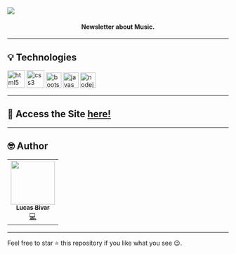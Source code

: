 <img align="center" src="https://i.imgur.com/HDPSA18.png">
<h4 align="center">Newsletter about Music.</h4>

<hr>

## 💡 Technologies
  <p align="left">
    <img src="https://devicons.github.io/devicon/devicon.git/icons/html5/html5-original-wordmark.svg" alt="html5" width="40" height="40"/>
    <img src="https://devicons.github.io/devicon/devicon.git/icons/css3/css3-original-wordmark.svg" alt="css3" width="40" height="40"/>
    <img src="https://devicons.github.io/devicon/devicon.git/icons/bootstrap/bootstrap-plain.svg" alt="bootstrap" width="35" height="35"/>
    <img src="https://devicons.github.io/devicon/devicon.git/icons/javascript/javascript-original.svg" alt="javascript" width="35" height="35"/>
    <img src="https://camo.githubusercontent.com/8b48537ee7aeb3622f1cf50ff63a52f299d9892bef8b926322633d478c502cad/68747470733a2f2f64657669636f6e2e6465762f64657669636f6e2e6769742f69636f6e732f6e6f64656a732f6e6f64656a732d6f726967696e616c2e737667" alt="nodejs" width="35" height="35">
  </p>
<hr>

<h2>📍 Access the Site <a href="https://music-newsletter.herokuapp.com/">here!</a></h2>

<hr>

## 🤓 Author 
<table>
  <tr>
    <td align="center"><a href="https://github.com/lucasbivar"><img src="https://avatars0.githubusercontent.com/u/60802661?s=460&u=f0cdbe837dc717c91999b2255973fe9584a1d352&v=4" width="100px;" alt=""/><br /><sub><b>Lucas Bivar</b></sub></a><br /><a href="https://github.com/lucasbivar" title="Code">💻</a></td>
  <tr>
</table>

***
Feel free to star ⭐ this repository if you like what you see 😉.
